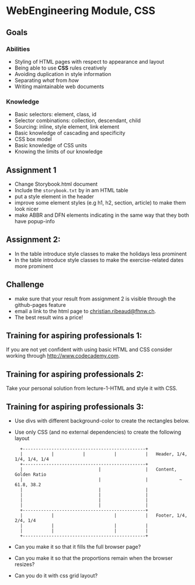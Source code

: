 # WebEngineering Module, CSS

## Goals
### Abilities
- Styling of HTML pages with respect to appearance and layout 
- Being able to use **CSS** rules creatively
- Avoiding duplication in style information
- Separating _what_ from _how_
- Writing maintainable web documents

### Knowledge
- Basic selectors: element, class, id
- Selector combinations: collection, descendant, child
- Sourcing: inline, style element, link element
- Basic knowledge of cascading and specificity
- CSS box model
- Basic knowledge of CSS units
- Knowing the limits of our knowledge

## Assignment 1
- Change Storybook.html document
- Include the `storybook.txt` by in am HTML table
- put a style element in the header
- improve some element styles (e.g h1, h2, section, article) to make them look nicer 
- make ABBR and DFN elements indicating in the same way that they both have popup-info

## Assignment 2:
- In the table introduce style classes to make the holidays less prominent 
- In the table introduce style classes to make the exercise-related dates more prominent 

## Challenge
- make sure that your result from assignment 2 is visible through the github-pages feature
- email a link to the html page to christian.ribeaud@fhnw.ch.
- The best result wins a price!

## Training for aspiring professionals 1:

If you are not yet confident with using basic HTML and CSS
consider working through http://www.codecademy.com.

## Training for aspiring professionals 2:

Take your personal solution from lecture-1-HTML and style it with CSS. 

## Training for aspiring professionals 3:

- Use divs with different background-color to create the rectangles below.
- Use only CSS (and no external dependencies) to create the following layout
        
        +-----------------------------------------------+
        |           |           |           |           |   Header, 1/4, 1/4, 1/4, 1/4
        +-----------------------------------------------+
        |                             |                 |   Content, Golden Ratio
        |                             |                 |            ~ 61.8, 38.2
        |                             |                 |
        |                             |                 |
        |                             |                 |
        |                             |                 |
        +-----------------------------------------------+
        |           |                       |           |   Footer, 1/4, 2/4, 1/4
        |           |                       |           |
        |           |                       |           |
        +-----------------------------------------------+
        
- Can you make it so that it fills the full browser page?        
- Can you make it so that the proportions remain when the browser resizes?    
- Can you do it with css grid layout?    